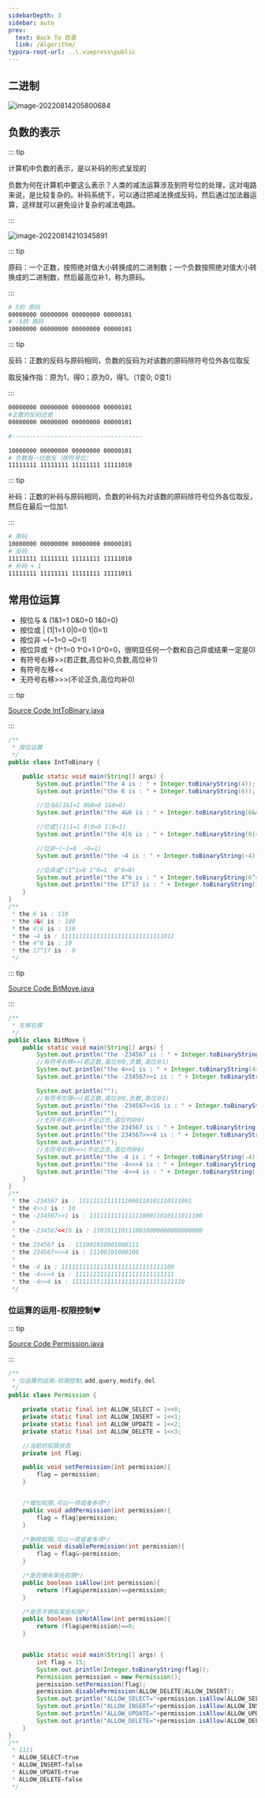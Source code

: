 ```yaml
---
sidebarDepth: 3
sidebar: auto
prev:
  text: Back To 目录
  link: /Algorithm/
typora-root-url: ..\.vuepress\public
---
```




## 二进制

![image-20220814205800684](/images/algorithm/image-20220814205800684.png)



## 负数的表示

::: tip

计算机中负数的表示，是以补码的形式呈现的

负数为何在计算机中要这么表示？人类的减法运算涉及到符号位的处理，这对电路来说，是比较复杂的。补码系统下，可以通过把减法换成反码，然后通过加法器运算，这样就可以避免设计复杂的减法电路。

:::

![image-20220814210345891](/images/algorithm/image-20220814210345891.png)



::: tip

原码：一个正数，按照绝对值大小转换成的二进制数；一个负数按照绝对值大小转换成的二进制数，然后最高位补1，称为原码。

:::

```sh
# 5的 原码
00000000 00000000 00000000 00000101
# -5的 原码
10000000 00000000 00000000 00000101
```

::: tip

反码：正数的反码与原码相同，负数的反码为对该数的原码除符号位外各位取反

取反操作指：原为1，得0；原为0，得1。（1变0; 0变1）

:::

```sh
00000000 00000000 00000000 00000101  
#正数的反码还是
00000000 00000000 00000000 00000101

#-------------------------------------

10000000 00000000 00000000 00000101
# 负数每一位取反（除符号位）
11111111 11111111 11111111 11111010
```

::: tip

补码：正数的补码与原码相同，负数的补码为对该数的原码除符号位外各位取反，然后在最后一位加1.

:::

```sh
# 原码
10000000 00000000 00000000 00000101
# 反码
11111111 11111111 11111111 11111010
# 补码 + 1
11111111 11111111 11111111 11111011
```



## 常用位运算

- 按位与 & (1&1=1 0&0=0 1&0=0)
- 按位或 | (1|1=1 0|0=0 1|0=1)
- 按位非 ~(~1=0 ~0=1)
- 按位异或 ^ (1^1=0 1^0=1  0^0=0，很明显任何一个数和自己异或结果一定是0)
- 有符号右移>>(若正数,高位补0,负数,高位补1)
- 有符号左移<<
- 无符号右移>>>(不论正负,高位均补0)

::: tip

[Source Code IntToBinary.java](https://github.com/Q10Viking/learncode/blob/main/algorithm/src/main/java/org/hzz/bit/base/IntToBinary.java)

:::

```java
/**
 * 按位运算
 */
public class IntToBinary {

    public static void main(String[] args) {
        System.out.println("the 4 is : " + Integer.toBinaryString(4));
        System.out.println("the 6 is : " + Integer.toBinaryString(6));

        //位与&(1&1=1 0&0=0 1&0=0)
        System.out.println("the 4&6 is : " + Integer.toBinaryString(6&4));

        //位或|(1|1=1 0|0=0 1|0=1)
        System.out.println("the 4|6 is : " + Integer.toBinaryString(6|4));

        //位非~(~1=0  ~0=1)
        System.out.println("the ~4 is : " + Integer.toBinaryString(~4));

        //位异或^(1^1=0 1^0=1  0^0=0)
        System.out.println("the 4^6 is : " + Integer.toBinaryString(6^4));
        System.out.println("the 17^17 is : " + Integer.toBinaryString(17^17));
    }
}
/**
 * the 6 is : 110
 * the 4&6 is : 100
 * the 4|6 is : 110
 * the ~4 is : 11111111111111111111111111111011
 * the 4^6 is : 10
 * the 17^17 is : 0
 */
```

::: tip

[Source Code BitMove.java](https://github.com/Q10Viking/learncode/blob/main/algorithm/src/main/java/org/hzz/bit/base/BitMove.java)

:::


```java
/**
 * 左移右移
 */
public class BitMove {
    public static void main(String[] args) {
        System.out.println("the -234567 is : " + Integer.toBinaryString(-234567));
        //有符号右移>>(若正数,高位补0,负数,高位补1)
        System.out.println("the 4>>1 is : " + Integer.toBinaryString(4>>1));
        System.out.println("the -234567>>1 is : " + Integer.toBinaryString(-234567>>1));

        System.out.println("");
        //有符号左移<<(若正数,高位补0,负数,高位补1)
        System.out.println("the -234567<<16 is : " + Integer.toBinaryString(-234567<<16));
        System.out.println("");
        //无符号右移>>>(不论正负,高位均补0)
        System.out.println("the 234567 is : " + Integer.toBinaryString(234567));
        System.out.println("the 234567>>>4 is : " + Integer.toBinaryString(234567>>>4));
        System.out.println("");
        //无符号右移>>>(不论正负,高位均补0)
        System.out.println("the -4 is : " + Integer.toBinaryString(-4));
        System.out.println("the -4>>>4 is : " + Integer.toBinaryString(-4>>>4));
        System.out.println("the -4>>4 is : " + Integer.toBinaryString(-4>>1));
    }
}
/**
 * the -234567 is : 11111111111111000110101110111001
 * the 4>>1 is : 10
 * the -234567>>1 is : 11111111111111100011010111011100
 *
 * the -234567<<16 is : 1101011101110010000000000000000
 *
 * the 234567 is : 111001010001000111
 * the 234567>>>4 is : 11100101000100
 *
 * the -4 is : 11111111111111111111111111111100
 * the -4>>>4 is : 1111111111111111111111111111
 * the -4>>4 is : 11111111111111111111111111111110
 */
```

### 位运算的运用-权限控制❤️

::: tip

[Source Code Permission.java](https://github.com/Q10Viking/learncode/blob/main/algorithm/src/main/java/org/hzz/bit/base/Permission.java)

:::

```java
/**
 * 位运算的运用-权限控制,add,query,modify,del
 */
public class Permission {

    private static final int ALLOW_SELECT = 1<<0;
    private static final int ALLOW_INSERT = 1<<1;
    private static final int ALLOW_UPDATE = 1<<2;
    private static final int ALLOW_DELETE = 1<<3;

    //当前的权限状态
    private int flag;

    public void setPermission(int permission){
        flag = permission;
    }


    /*增加权限,可以一项或者多项*/
    public void addPermission(int permission){
        flag = flag|permission;
    }

    /*删除权限,可以一项或者多项*/
    public void disablePermission(int permission){
        flag = flag&~permission;
    }

    /*是否拥有某些权限*/
    public boolean isAllow(int permission){
        return (flag&permission)==permission;
    }

    /*是否不拥有某些权限*/
    public boolean isNotAllow(int permission){
        return (flag&permission)==0;
    }


    public static void main(String[] args) {
        int flag = 15;
        System.out.println(Integer.toBinaryString(flag));
        Permission permission = new Permission();
        permission.setPermission(flag);
        permission.disablePermission(ALLOW_DELETE|ALLOW_INSERT);
        System.out.println("ALLOW_SELECT="+permission.isAllow(ALLOW_SELECT));
        System.out.println("ALLOW_INSERT="+permission.isAllow(ALLOW_INSERT));
        System.out.println("ALLOW_UPDATE="+permission.isAllow(ALLOW_UPDATE));
        System.out.println("ALLOW_DELETE="+permission.isAllow(ALLOW_DELETE));
    }
}
/**
 * 1111
 * ALLOW_SELECT=true
 * ALLOW_INSERT=false
 * ALLOW_UPDATE=true
 * ALLOW_DELETE=false
 */
```

